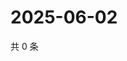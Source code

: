 # 2025-06-02

共 0 条

<!-- BEGIN ZHIHUVIDEO -->
<!-- 最后更新时间 Mon Jun 02 2025 22:12:13 GMT+0800 (China Standard Time) -->

<!-- END ZHIHUVIDEO -->
